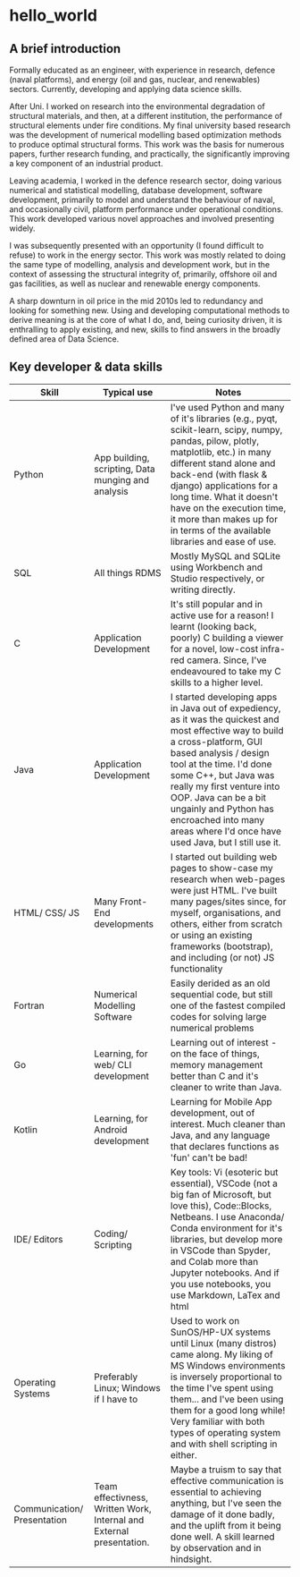 # hello_world

## A brief introduction
Formally educated as an engineer, with experience in research, defence (naval platforms), and energy (oil and gas, nuclear, and renewables) sectors. Currently, developing and applying data science skills.

After Uni. I worked on research into the environmental degradation of structural materials, and then, at a different institution, the performance of structural elements under fire conditions. My final university based research was the development of numerical modelling based optimization methods to  produce optimal structural forms. This work was the basis for numerous papers, further research funding, and practically, the significantly improving a key component of an industrial product.

Leaving academia, I worked in the defence research sector, doing various numerical and statistical modelling, database development, software development, primarily to model and understand the behaviour of naval, and occasionally civil, platform performance under operational conditions. This work developed various novel approaches and involved presenting widely.

I was subsequently presented with an opportunity (I found difficult to refuse) to work in the energy sector. This work was mostly related to doing the same type of modelling, analysis and development work, but in the context of assessing the structural integrity of, primarily, offshore oil and gas facilities, as well as nuclear and renewable energy components.

A sharp downturn in oil price in the mid 2010s led to redundancy and looking for something new. Using and developing computational methods to derive meaning is at the core of what I do, and, being curiosity driven, it is enthralling to apply existing, and new, skills to find answers in the broadly defined area of Data Science.

## Key developer & data skills
| Skill | Typical use | Notes |
|-------|----------------------|-------|
| Python | App building, scripting, Data munging and analysis| I've used Python and many of it's libraries (e.g., pyqt, scikit-learn, scipy, numpy, pandas, pilow, plotly, matplotlib, etc.) in many different stand alone and back-end (with flask & django) applications for a long time. What it doesn't have on the execution time, it more than makes up for in terms of the available libraries and ease of use. |
| SQL | All things RDMS | Mostly MySQL and SQLite using Workbench and Studio respectively, or writing directly. |
| C | Application Development | It's still popular and in active use for a reason! I learnt (looking back, poorly) C building a viewer for a novel, low-cost infra-red camera. Since, I've endeavoured to take my C skills to a higher level. |
| Java | Application Development | I started developing apps in Java out of expediency, as it was the quickest and most effective way to build a cross-platform, GUI based analysis / design tool at the time.  I'd done some C++, but Java was really my first venture into OOP. Java can be a bit ungainly and Python has encroached into many areas where I'd once have used Java, but I still use it. |
| HTML/ CSS/ JS | Many Front-End developments | I started out building web pages to show-case my research when web-pages were just HTML. I've built many pages/sites since, for myself, organisations, and others, either from scratch or using an existing frameworks (bootstrap), and including (or not) JS functionality |
| Fortran | Numerical Modelling Software | Easily derided as an old sequential code, but still one of the fastest compiled codes for solving large numerical problems |
| Go | Learning, for web/ CLI development | Learning out of interest - on the face of things, memory management better than C and it's cleaner to write than Java. |
| Kotlin | Learning, for Android development | Learning for Mobile App development, out of interest. Much cleaner than Java, and any language that declares functions as 'fun' can't be bad! |
| IDE/ Editors | Coding/ Scripting | Key tools: Vi (esoteric but essential), VSCode (not a big fan of Microsoft, but love this), Code::Blocks, Netbeans. I use Anaconda/ Conda environment for it's libraries, but develop more in VSCode than Spyder, and Colab more than Jupyter notebooks. And if you use notebooks, you use Markdown, LaTex and html |
| Operating Systems | Preferably Linux; Windows if I have to | Used to work on SunOS/HP-UX systems until Linux (many distros) came along. My liking of MS Windows environments is inversely proportional to the time I've spent using them... and I've been using them for a good long while! Very familiar with both types of operating system and with shell scripting in either. |
| Communication/ Presentation | Team effectivness, Written Work, Internal and External presentation. | Maybe a truism to say that effective communication is essential to achieving anything, but I've seen the damage of it done badly, and the uplift from it being done well. A skill learned by observation and in hindsight. |

